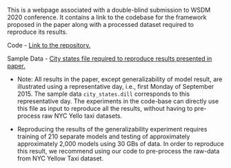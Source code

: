 This is a webpage associated with a double-blind submission to WSDM 2020 conference. It contains a link to the codebase for the framework proposed in the paper along with a processed dataset required to reproduce its results.

Code - [Link to the repository.](https://github.com/transparent-framework/optimize-ride-sharing-earnings)

Sample Data - [City states file required to reproduce results presented in paper.](https://drive.google.com/file/d/1908IwJPsp8DF9lHhObvBG693pRrb0GV6/view)

* Note: All results in the paper, except generalizability of model result, are illustrated using a representative day, i.e., first Monday of September 2015. The sample data `city_states.dill` corresponds to this representative day. The experiments in the code-base can directly use this file as input to reproduce all the results, without having to pre-process raw NYC Yello taxi datasets.

* Reproducing the results of the generalizability experiment requires training of 210 separate models and testing of approximately approximately 2,000 models using 30 GBs of data. In order to reproduce this result, we recommend using our code to pre-process the raw-data from NYC Yellow Taxi dataset.
